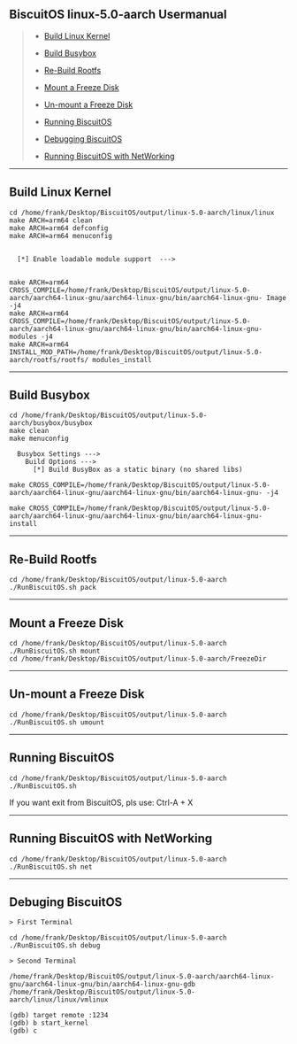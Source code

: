 BiscuitOS linux-5.0-aarch Usermanual
--------------------------------

> - [Build Linux Kernel](#A0)
>
> - [Build Busybox](#A1)
>
> - [Re-Build Rootfs](#A2)
>
> - [Mount a Freeze Disk](#A3)
>
> - [Un-mount a Freeze Disk](#A4)
>
> - [Running BiscuitOS](#A5)
>
> - [Debugging BiscuitOS](#A6)
>
> - [Running BiscuitOS with NetWorking](#A7)

---------------------------------
<span id="A0"></span>

## Build Linux Kernel

```
cd /home/frank/Desktop/BiscuitOS/output/linux-5.0-aarch/linux/linux
make ARCH=arm64 clean
make ARCH=arm64 defconfig
make ARCH=arm64 menuconfig


  [*] Enable loadable module support  --->


make ARCH=arm64 CROSS_COMPILE=/home/frank/Desktop/BiscuitOS/output/linux-5.0-aarch/aarch64-linux-gnu/aarch64-linux-gnu/bin/aarch64-linux-gnu- Image -j4
make ARCH=arm64 CROSS_COMPILE=/home/frank/Desktop/BiscuitOS/output/linux-5.0-aarch/aarch64-linux-gnu/aarch64-linux-gnu/bin/aarch64-linux-gnu- modules -j4
make ARCH=arm64 INSTALL_MOD_PATH=/home/frank/Desktop/BiscuitOS/output/linux-5.0-aarch/rootfs/rootfs/ modules_install
```

---------------------------------
<span id="A1"></span>

## Build Busybox

```
cd /home/frank/Desktop/BiscuitOS/output/linux-5.0-aarch/busybox/busybox
make clean
make menuconfig

  Busybox Settings --->
    Build Options --->
      [*] Build BusyBox as a static binary (no shared libs)

make CROSS_COMPILE=/home/frank/Desktop/BiscuitOS/output/linux-5.0-aarch/aarch64-linux-gnu/aarch64-linux-gnu/bin/aarch64-linux-gnu- -j4

make CROSS_COMPILE=/home/frank/Desktop/BiscuitOS/output/linux-5.0-aarch/aarch64-linux-gnu/aarch64-linux-gnu/bin/aarch64-linux-gnu- install
```
---------------------------------
<span id="A2"></span>

## Re-Build Rootfs

```
cd /home/frank/Desktop/BiscuitOS/output/linux-5.0-aarch
./RunBiscuitOS.sh pack
```
---------------------------------
<span id="A3"></span>

## Mount a Freeze Disk

```
cd /home/frank/Desktop/BiscuitOS/output/linux-5.0-aarch
./RunBiscuitOS.sh mount
cd /home/frank/Desktop/BiscuitOS/output/linux-5.0-aarch/FreezeDir
```

---------------------------------
<span id="A4"></span>

## Un-mount a Freeze Disk

```
cd /home/frank/Desktop/BiscuitOS/output/linux-5.0-aarch
./RunBiscuitOS.sh umount
```

---------------------------------
<span id="A5"></span>

## Running BiscuitOS

```
cd /home/frank/Desktop/BiscuitOS/output/linux-5.0-aarch
./RunBiscuitOS.sh
```

If you want exit from BiscuitOS, pls use: Ctrl-A + X


---------------------------------

## Running BiscuitOS with NetWorking

```
cd /home/frank/Desktop/BiscuitOS/output/linux-5.0-aarch
./RunBiscuitOS.sh net
```

---------------------------------
<span id="A6"></span>

## Debuging BiscuitOS

```
> First Terminal

cd /home/frank/Desktop/BiscuitOS/output/linux-5.0-aarch
./RunBiscuitOS.sh debug

> Second Terminal

/home/frank/Desktop/BiscuitOS/output/linux-5.0-aarch/aarch64-linux-gnu/aarch64-linux-gnu/bin/aarch64-linux-gnu-gdb /home/frank/Desktop/BiscuitOS/output/linux-5.0-aarch/linux/linux/vmlinux

(gdb) target remote :1234
(gdb) b start_kernel
(gdb) c
```

